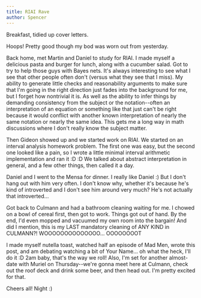 ```yaml
---
title: RIAI Rave
author: Spencer
---
```


Breakfast, tidied up cover letters.

Hoops! Pretty good though my bod was worn out from yesterday.

Back home, met Martin and Daniel to study for RIAI. I made myself a delicious pasta and burger for lunch, along with a cucumber salad. Got to try to help those guys with Bayes nets. It's always interesting to see what I see that other people often don't (versus what they see that I miss). My ability to generate little checks and reasonability arguments to make sure that I'm going in the right direction just fades into the background for me, but I forget how nontrivial it is. As well as the ability to infer things by demanding consistency from the subject or the notation--often an interpretation of an equation or something like that just can't be right because it would conflict with another known interpretation of nearly the same notation or nearly the same idea. This gets me a long way in math discussions where I don't really know the subject matter.

Then Gideon showed up and we started work on RIAI. We started on an interval analysis homework problem. The first one was easy, but the second one looked like a pain, so I wrote a little minimal interval arithmetic implementation and ran it :D :D We talked about abstract interpretation in general, and a few other things, then called it a day.

Daniel and I went to the Mensa for dinner. I really like Daniel :) But I don't hang out with him very often. I don't know why, whether it's because he's kind of introverted and I don't see him around very much? He's not actually that introverted...

Got back to Culmann and had a bathroom cleaning waiting for me. I chowed on a bowl of cereal first, then got to work. Things got out of hand. By the end, I'd even mopped and vacuumed my own room into the bargain! And did I mention, this is my LAST mandatory cleaning of ANY KIND in CULMANN?! WOOOOOOOOOOOOOO... OOOOOOOOT

I made myself nutella toast, watched half an episode of Mad Men, wrote this post, and am debating watching a bit of Your Name... oh what the heck, I'll do it :D 2am baby, that's the way we roll! Also, I'm set for another almost-date with Muriel on Thursday--we're gonna meet here at Culmann, check out the roof deck and drink some beer, and then head out. I'm pretty excited for that.

Cheers all! Night :)

